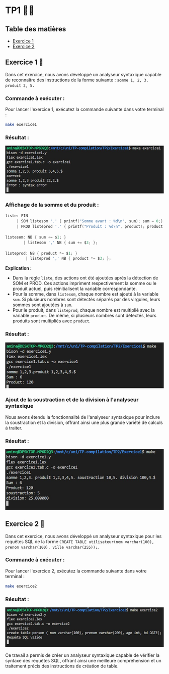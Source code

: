 # TP1 👩‍🏫

## Table des matières

- [Exercice 1](#exercice-1-🧮)
- [Exercice 2](#exercice-2-🧮)

## Exercice 1 🧮

Dans cet exercice, nous avons développé un analyseur syntaxique capable de reconnaître des instructions de la forme suivante : `somme 1, 2, 3. produit 2, 5.`

### Commande à exécuter :

Pour lancer l'exercice 1, exécutez la commande suivante dans votre terminal :

```bash
make exercice1
```

### Résultat :

![Résultat 1](./images/exe01-01.jpg)

### Affichage de la somme et du produit :

```c
liste: FIN
     | SOM listesom '.' { printf("Somme avant : %d\n", sum); sum = 0;} liste
     | PROD listeprod '.' { printf("Produit : %d\n", product); product = 1; } liste ;

listesom: NB { sum += $1; }
        | listesom ',' NB { sum += $3; };

listeprod: NB { product *= $1; }
         | listeprod ',' NB { product *= $3; };
```

**Explication :**

- Dans la règle `liste`, des actions ont été ajoutées après la détection de SOM et PROD. Ces actions impriment respectivement la somme ou le produit actuel, puis réinitialisent la variable correspondante.
- Pour la somme, dans `listesom`, chaque nombre est ajouté à la variable `sum`. Si plusieurs nombres sont détectés séparés par des virgules, leurs sommes sont ajoutées à `sum`.
- Pour le produit, dans `listeprod`, chaque nombre est multiplié avec la variable `product`. De même, si plusieurs nombres sont détectés, leurs produits sont multipliés avec `product`.

### Résultat :

![Résultat 2](./images/exe01-02.jpg)

### Ajout de la soustraction et de la division à l'analyseur syntaxique

Nous avons étendu la fonctionnalité de l'analyseur syntaxique pour inclure la soustraction et la division, offrant ainsi une plus grande variété de calculs à traiter.

### Résultat :

![Résultat 3](./images/exe01-03.jpg)

## Exercice 2 🧮

Dans cet exercice, nous avons développé un analyseur syntaxique pour les requêtes SQL de la forme `CREATE TABLE utilisateur(nom varchar(100), prenom varchar(100), ville varchar(255));`.

### Commande à exécuter :

Pour lancer l'exercice 2, exécutez la commande suivante dans votre terminal :

```bash
make exercice2
```

### Résultat :

![Résultat 1](./images/exe02-01.jpg)

Ce travail a permis de créer un analyseur syntaxique capable de vérifier la syntaxe des requêtes SQL, offrant ainsi une meilleure compréhension et un traitement précis des instructions de création de table.